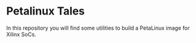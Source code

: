 # Petalinux Tales

In this repository you will find some utilities to build a PetaLinux image for Xilinx SoCs.



